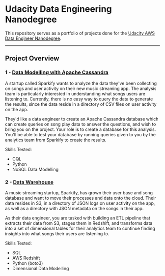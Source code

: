 # Udacity Data Engineering Nanodegree

This repository serves as a portfolio of projects done for the [Udacity AWS Data Engineer Nanodegree](https://www.udacity.com/course/data-engineer-nanodegree--nd027).

---
## Project Overview
### 1 - [Data Modelling with Apache Cassandra](projects/1%20-%20Data%20Modelling%20with%20Apache%20Cassandra/)
A startup called Sparkify wants to analyze the data they've been collecting on songs and user activity on their new music streaming app. The analysis team is particularly interested in understanding what songs users are listening to. Currently, there is no easy way to query the data to generate the results, since the data reside in a directory of CSV files on user activity on the app.

They'd like a data engineer to create an Apache Cassandra database which can create queries on song play data to answer the questions, and wish to bring you on the project. Your role is to create a database for this analysis. You'll be able to test your database by running queries given to you by the analytics team from Sparkify to create the results.

Skills Tested:
- CQL
- Python
- NoSQL Data Modelling

### 2 - [Data Warehouse](projects/2%20-%20Data%20Warehouse/)
A music streaming startup, Sparkify, has grown their user base and song database and want to move their processes and data onto the cloud. Their data resides in S3, in a directory of JSON logs on user activity on the app, as well as a directory with JSON metadata on the songs in their app.

As their data engineer, you are tasked with building an ETL pipeline that extracts their data from S3, stages them in Redshift, and transforms data into a set of dimensional tables for their analytics team to continue finding insights into what songs their users are listening to.

Skills Tested:
- SQL
- AWS Redshift
- Python (boto3)
- Dimensional Data Modelling